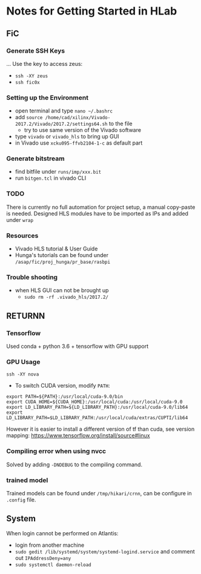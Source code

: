 # Notes for Getting Started in HLab

## FiC 
### Generate SSH Keys
...
Use the key to access zeus:
- `ssh -XY zeus`
- `ssh fic0x`

### Setting up the Environment
- open terminal and type `nano ~/.bashrc`
- add `source /home/cad/xilinx/Vivado-2017.2/Vivado/2017.2/settings64.sh` to the file
    - try to use same version of the Vivado software
- type `vivado` or `vivado_hls` to bring up GUI
- in Vivado use `xcku095-ffvb2104-1-c` as default part

### Generate bitstream
- find bitfile under `runs/imp/xxx.bit`
- run `bitgen.tcl` in vivado CLI

### TODO
There is currently no full automation for project setup, a manual copy-paste is needed. Designed HLS modules have to be imported as IPs and added under `wrap`
 
### Resources
- Vivado HLS tutorial & User Guide
- Hunga's tutorials can be found under `/asap/fic/proj_hunga/pr_base/rasbpi`

### Trouble shooting
- when HLS GUI can not be brought up
    - `sudo rm -rf .vivado_hls/2017.2/`

## RETURNN
### Tensorflow
Used conda + python 3.6 + tensorflow with GPU support

### GPU Usage
`ssh -XY nova`
- To switch CUDA version, modify `PATH`:
```
export PATH=${PATH}:/usr/local/cuda-9.0/bin
export CUDA_HOME=${CUDA_HOME}:/usr/local/cuda:/usr/local/cuda-9.0
export LD_LIBRARY_PATH=${LD_LIBRARY_PATH}:/usr/local/cuda-9.0/lib64
export LD_LIBRARY_PATH=$LD_LIBRARY_PATH:/usr/local/cuda/extras/CUPTI/lib64
```
However it is easier to install a different version of tf than cuda, see version mapping:
https://www.tensorflow.org/install/source#linux

### Compiling error when using nvcc
Solved by adding `-DNDEBUG` to the compiling command.

### trained model
Trained models can be found under `/tmp/hikari/crnn`, can be configure in `.config` file.

## System
When login cannot be performed on Atlantis:
- login from another machine
- `sudo gedit /lib/systemd/system/systemd-logind.service` and comment out `IPAddressDeny=any`
- `sudo systemctl daemon-reload`
